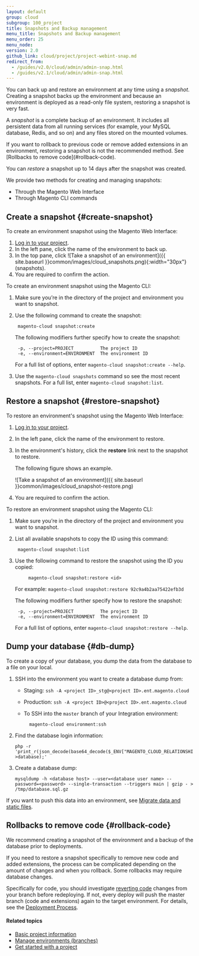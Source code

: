 ```yaml
---
layout: default
group: cloud
subgroup: 100_project
title: Snapshots and Backup management
menu_title: Snapshots and Backup management
menu_order: 25
menu_node:
version: 2.0
github_link: cloud/project/project-webint-snap.md
redirect_from:
  - /guides/v2.0/cloud/admin/admin-snap.html
  - /guides/v2.1/cloud/admin/admin-snap.html
---
```


You can back up and restore an environment at any time using a *snapshot*. Creating a snapshot backs up the environment and because an environment is deployed as a read-only file system, restoring a snapshot is very fast.

A *snapshot* is a complete backup of an environment. It includes all
persistent data from all running services (for example, your MySQL database, Redis, and so on) and any files stored on the mounted volumes.

<div class="bs-callout bs-callout-warning" markdown="1">
If you want to rollback to previous code or remove added extensions in an environment, restoring a snapshot is not the recommended method. See [Rollbacks to remove code](#rollback-code).
</div>

You can *restore* a snapshot up to 14 days after the snapshot was created.

We provide two methods for creating and managing snapshots:

* Through the Magento Web Interface
* Through Magento CLI commands

## Create a snapshot {#create-snapshot}
To create an environment snapshot using the Magento Web Interface:

1.	[Log in to your project]({{page.baseurl}}cloud/project/project-webint-basic.html#project-login).
2.	In the left pane, click the name of the environment to back up.
3.	In the top pane, click ![Take a snapshot of an environment]({{ site.baseurl }}common/images/cloud_snapshots.png){:width="30px"} (snapshots).
4.	You are required to confirm the action.

To create an environment snapshot using the Magento CLI:

1. Make sure you’re in the directory of the project and environment you want to snapshot.
2. Use the following command to create the snapshot:

		magento-cloud snapshot:create

	The following modifiers further specify how to create the snapshot:

		-p, --project=PROJECT          The project ID
		-e, --environment=ENVIRONMENT  The environment ID

	For a full list of options, enter `magento-cloud snapshot:create --help`.
3. Use the `magento-cloud snapshots` command so see the most recent snapshots. For a full list, enter `magento-cloud snapshot:list`.

## Restore a snapshot {#restore-snapshot}
To restore an environment's snapshot using the Magento Web Interface:

1.	[Log in to your project]({{page.baseurl}}cloud/project/project-webint-basic.html#project-login).
2.	In the left pane, click the name of the environment to restore.
3.	In the environment's history, click the **restore** link next to the snapshot to restore.

	The following figure shows an example.

	![Take a snapshot of an environment]({{ site.baseurl }}common/images/cloud_snapshot-restore.png)
4.	You are required to confirm the action.

To restore an environment snapshot using the Magento CLI:

1. Make sure you’re in the directory of the project and environment you want to snapshot.
2. List all available snapshots to copy the ID using this command:

		magento-cloud snapshot:list
3. Use the following command to restore the snapshot using the ID you copied:

			magento-cloud snapshot:restore <id>

	For example: `magento-cloud snapshot:restore 92c9a4b2aa75422efb3d`

	The following modifiers further specify how to restore the snapshot:

		-p, --project=PROJECT          The project ID
		-e, --environment=ENVIRONMENT  The environment ID

	For a full list of options, enter `magento-cloud snapshot:restore --help`.

## Dump your database {#db-dump}
To create a copy of your database, you dump the data from the database to a file on your local.

1.	SSH into the environment you want to create a database dump from:

	*	Staging: `ssh -A <project ID>_stg@<project ID>.ent.magento.cloud`
	*	Production: `ssh -A <project ID>@<project ID>.ent.magento.cloud`
	* To SSH into the `master` branch of your Integration environment:

			magento-cloud environment:ssh
2.	Find the database login information:

		php -r 'print_r(json_decode(base64_decode($_ENV["MAGENTO_CLOUD_RELATIONSHIPS"]))->database);'
3.	Create a database dump:

		mysqldump -h <database host> --user=<database user name> --password=<password> --single-transaction --triggers main | gzip - > /tmp/database.sql.gz

If you want to push this data into an environment, see [Migrate data and static files]({{page.baseurl}}cloud/live/stage-prod-migrate.html).

## Rollbacks to remove code {#rollback-code}
We recommend creating a snapshot of the environment and a backup of the database prior to deployments.

If you need to restore a snapshot specifically to remove new code and added extensions, the process can be complicated depending on the amount of changes and when you rollback. Some rollbacks may require database changes.

Specifically for code, you should investigate [reverting code](https://git-scm.com/docs/git-revert) changes from your branch before redeploying. If not, every deploy will push the master branch (code and extensions) again to the target environment. For details, see the [Deployment Process]({{page.baseurl}}cloud/reference/discover-deploy.html).

#### Related topics
*	[Basic project information]({{page.baseurl}}cloud/project/project-webint-basic.html)
*	[Manage environments (branches)]({{page.baseurl}}cloud/project/project-webint-branch.html)
*	[Get started with a project]({{page.baseurl}}cloud/project/project-start.html)

